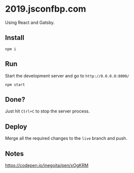 # 2019.jsconfbp.com

Using React and Gatsby.

## Install

```
npm i
```

## Run

Start the development server and go to `http://0.0.0.0:8000/`

```
npm start
```

## Done?

Just hit `Ctrl+C` to stop the server process.

## Deploy

Merge all the required changes to the `live` branch and push.


## Notes

https://codepen.io/inegoita/pen/xOgKRM